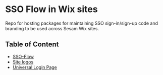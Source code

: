 # SSO Flow in Wix sites

Repo for hosting packages for maintaining SSO sign-in/sign-up code and branding to be used across Sesam Wix sites.

## Table of Content

- [SSO-Flow](/src/packages/ssoFlow/README.md)
- [Site logos](/src/packages/siteLogos/README.md)
- [Universal Login Page](/src/packages/universalLoginPage/README.md)